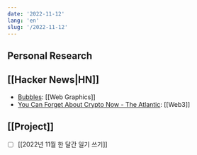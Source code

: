 ```yaml
---
date: '2022-11-12'
lang: 'en'
slug: '/2022-11-12'
---
```


## Personal Research

## [[Hacker News|HN]]

- [Bubbles](https://oimo.io/works/bubbles/): [[Web Graphics]]
- [You Can Forget About Crypto Now - The Atlantic](https://www.theatlantic.com/technology/archive/2022/11/sam-bankman-fried-bankruptcy-crypto-ftx/672104/): [[Web3]]

## [[Project]]

- [ ] [[2022년 11월 한 달간 일기 쓰기]]
